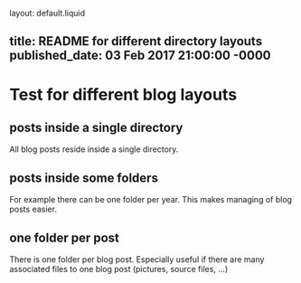 layout: default.liquid

title: README for different directory layouts
published_date: 03 Feb 2017 21:00:00 -0000
---

# Test for different blog layouts

## posts inside a single directory

All blog posts reside inside a single directory.

## posts inside some folders

For example there can be one folder per year. This makes managing of blog posts easier.

## one folder per post

There is one folder per blog post. Especially useful if there are many associated files
to one blog post (pictures, source files, ...)
